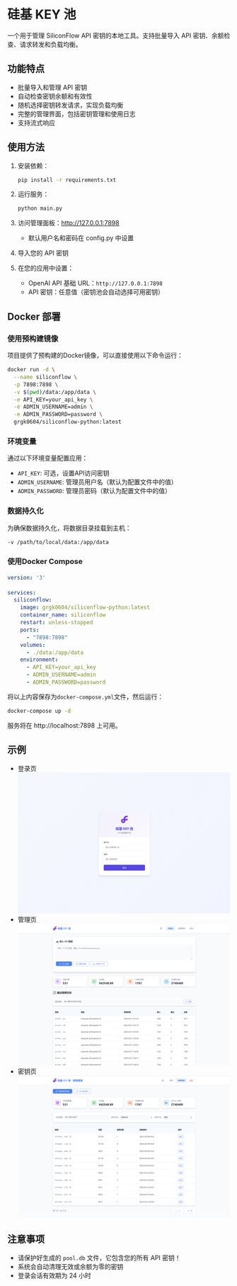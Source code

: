# 硅基 KEY 池

一个用于管理 SiliconFlow API 密钥的本地工具。支持批量导入 API 密钥、余额检查、请求转发和负载均衡。

## 功能特点

- 批量导入和管理 API 密钥
- 自动检查密钥余额和有效性
- 随机选择密钥转发请求，实现负载均衡
- 完整的管理界面，包括密钥管理和使用日志
- 支持流式响应

## 使用方法

1. 安装依赖：
   ```bash
   pip install -r requirements.txt
   ```

2. 运行服务：
   ```bash
   python main.py
   ```

3. 访问管理面板：http://127.0.0.1:7898
   - 默认用户名和密码在 config.py 中设置

4. 导入您的 API 密钥

5. 在您的应用中设置：
   - OpenAI API 基础 URL：`http://127.0.0.1:7898`
   - API 密钥：任意值（密钥池会自动选择可用密钥）

## Docker 部署

### 使用预构建镜像

项目提供了预构建的Docker镜像，可以直接使用以下命令运行：

```bash
docker run -d \
  --name siliconflow \
  -p 7898:7898 \
  -v $(pwd)/data:/app/data \
  -e API_KEY=your_api_key \
  -e ADMIN_USERNAME=admin \
  -e ADMIN_PASSWORD=password \
  grgk0604/siliconflow-python:latest
```

### 环境变量

通过以下环境变量配置应用：

- `API_KEY`: 可选，设置API访问密钥
- `ADMIN_USERNAME`: 管理员用户名（默认为配置文件中的值）
- `ADMIN_PASSWORD`: 管理员密码（默认为配置文件中的值）

### 数据持久化

为确保数据持久化，将数据目录挂载到主机：

```bash
-v /path/to/local/data:/app/data
```

### 使用Docker Compose

```yaml
version: '3'

services:
  siliconflow:
    image: grgk0604/siliconflow-python:latest
    container_name: siliconflow
    restart: unless-stopped
    ports:
      - "7898:7898"
    volumes:
      - ./data:/app/data
    environment:
      - API_KEY=your_api_key
      - ADMIN_USERNAME=admin
      - ADMIN_PASSWORD=password
```

将以上内容保存为`docker-compose.yml`文件，然后运行：

```bash
docker-compose up -d
```

服务将在 http://localhost:7898 上可用。

## 示例
- 登录页
![登录页](./doc/login.png)
- 管理页
![管理页](./doc/admin.png)
- 密钥页
![密钥页](./doc/keylists.png)

## 注意事项

- 请保护好生成的 `pool.db` 文件，它包含您的所有 API 密钥！
- 系统会自动清理无效或余额为零的密钥
- 登录会话有效期为 24 小时
